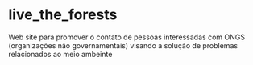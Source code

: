 # live_the_forests
Web site para promover o contato de pessoas interessadas com ONGS (organizações não governamentais) visando a solução de problemas relacionados ao meio ambeinte
